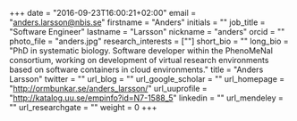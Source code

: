 +++
date = "2016-09-23T16:00:21+02:00"
email = "anders.larsson@nbis.se"
firstname = "Anders"
initials = ""
job_title = "Software Engineer"
lastname = "Larsson"
nickname = "anders"
orcid = ""
photo_file = "anders.jpg"
research_interests = [""]
short_bio = ""
long_bio = "PhD in systematic biology. Software developer within the PhenoMeNal consortium, working on development of virtual research environments based on software containers in cloud environments."
title = "Anders Larsson"
twitter = ""
url_blog = ""
url_google_scholar = ""
url_homepage = "http://ormbunkar.se/anders_larsson/"
url_uuprofile = "http://katalog.uu.se/empinfo?id=N7-1588_5"
linkedin = ""
url_mendeley = ""
url_researchgate = ""
weight = 0
+++

